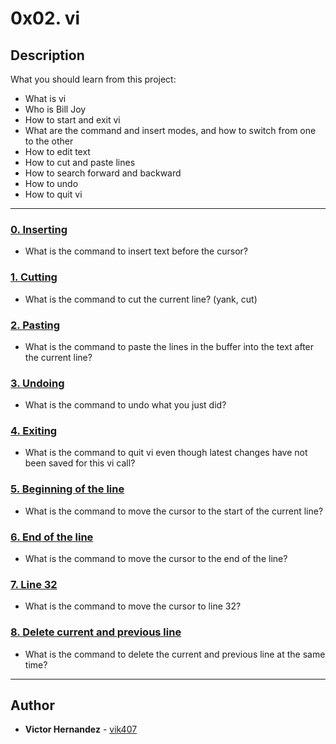 # 0x02. vi

## Description
What you should learn from this project:

* What is vi
* Who is Bill Joy
* How to start and exit vi
* What are the command and insert modes, and how to switch from one to the other
* How to edit text
* How to cut and paste lines
* How to search forward and backward
* How to undo
* How to quit vi

---

### [0. Inserting](./0-inserting)
* What is the command to insert text before the cursor?


### [1. Cutting](./1-cutting)
* What is the command to cut the current line? (yank, cut)


### [2. Pasting](./2-pasting)
* What is the command to paste the lines in the buffer into the text after the current line?


### [3. Undoing](./3-undoing)
* What is the command to undo what you just did?


### [4. Exiting](./4-exiting)
* What is the command to quit vi even though latest changes have not been saved for this vi call?


### [5. Beginning of the line](./5-beginning_line)
* What is the command to move the cursor to the start of the current line?


### [6. End of the line](./6-end_line)
* What is the command to move the cursor to the end of the line?


### [7. Line 32](./100-move_to_line)
* What is the command to move the cursor to line 32?


### [8. Delete current and previous line](./101-delete_line)
* What is the command to delete the current and previous line at the same time?

---

## Author
* **Victor Hernandez** - [vik407](https://github.com/vik407)